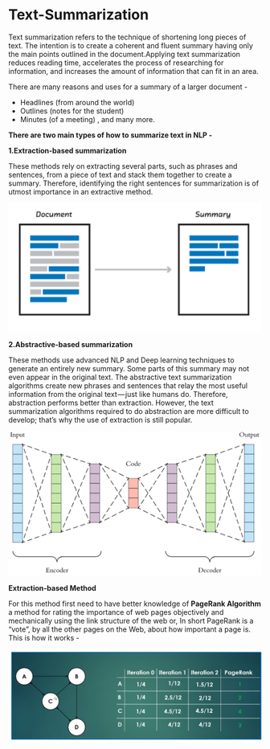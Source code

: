 # Text-Summarization

Text summarization refers to the technique of shortening long pieces of text. The intention is to create a coherent and fluent summary having only the main points outlined in the document.Applying text summarization reduces reading time, accelerates the process of researching for information, and increases the amount of information that can fit in an area.

There are many reasons and uses for a summary of a larger document -
* Headlines (from around the world)
* Outlines (notes for the student)
* Minutes (of a meeting) , and many more.

**There are two main types of how to summarize text in NLP -**

**1.Extraction-based summarization**

These methods rely on extracting several parts, such as phrases and sentences, from a piece of text and stack them together to create a summary. Therefore, identifying the right sentences for summarization is of utmost importance in an extractive method.

![](extractive.PNG)

**2.Abstractive-based summarization**

These methods use advanced NLP and Deep learning techniques to generate an entirely new summary. Some parts of this summary may not even appear in the original text. 
The abstractive text summarization algorithms create new phrases and sentences that relay the most useful information from the original text — just like humans do.
Therefore, abstraction performs better than extraction. However, the text summarization algorithms required to do abstraction are more difficult to develop; that’s why the use of extraction is still popular.

![](deepnlp.png)

**Extraction-based Method**

For this method first need to have better knowledge of **PageRank Algorithm** a method for rating the importance of web pages objectively and mechanically using the link structure of the web or, In short PageRank is a “vote”, by all the other pages on the Web, about how important a page is. This is how it works -

![](pagerankalgorithm.PNG)
